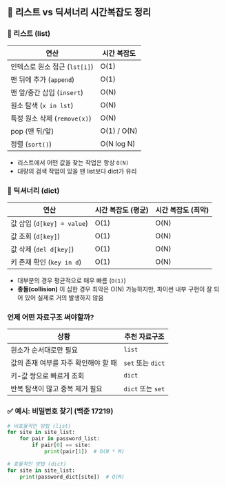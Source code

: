 ## 🔹 리스트 vs 딕셔너리 시간복잡도 정리
### 📂 리스트 (list)
| 연산                     | 시간 복잡도      |
| ---------------------- | ----------- |
| 인덱스로 원소 접근 (`lst[i]`)  | O(1)        |
| 맨 뒤에 추가 (`append`)     | O(1)        |
| 맨 앞/중간 삽입 (`insert`)   | O(N)        |
| 원소 탐색 (`x in lst`)     | O(N)        |
| 특정 원소 삭제 (`remove(x)`) | O(N)        |
| pop (맨 뒤/앞)            | O(1) / O(N) |
| 정렬 (`sort()`)          | O(N log N)  |

- 리스트에서 어떤 값을 찾는 작업은 항상 `O(N)`
- 대량의 검색 작업이 있을 땐 list보다 dict가 유리

### 📂 딕셔너리 (dict)
| 연산                      | 시간 복잡도 (평균) | 시간 복잡도 (최악) |
| ----------------------- | ----------- | ----------- |
| 값 삽입 (`d[key] = value`) | O(1)        | O(N)        |
| 값 조회 (`d[key]`)         | O(1)        | O(N)        |
| 값 삭제 (`del d[key]`)     | O(1)        | O(N)        |
| 키 존재 확인 (`key in d`)    | O(1)        | O(N)        |

- 대부분의 경우 평균적으로 매우 빠름 (`O(1)`)
- **충돌(collision)** 이 심한 경우 최악은 O(N) 가능하지만, 파이썬 내부 구현이 잘 되어 있어 실제로 거의 발생하지 않음

### 언제 어떤 자료구조 써야할까?
| 상황                    | 추천 자료구조         |
| --------------------- | --------------- |
| 원소가 순서대로만 필요          | `list`          |
| 값의 존재 여부를 자주 확인해야 할 때 | `set` 또는 `dict` |
| 키-값 쌍으로 빠르게 조회        | `dict`          |
| 반복 탐색이 많고 중복 제거 필요    | `dict` 또는 `set` |

### ✅ 예시: 비밀번호 찾기 (백준 17219)
```python
# 비효율적인 방법 (list)
for site in site_list:
    for pair in password_list:
        if pair[0] == site:
            print(pair[1])  # O(N * M)

# 효율적인 방법 (dict)
for site in site_list:
    print(password_dict[site])  # O(M)
```
